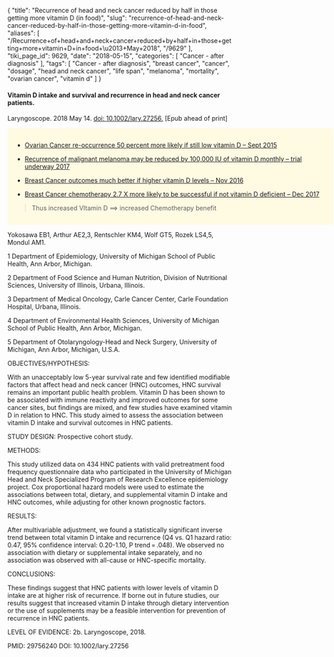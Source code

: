 {
    "title": "Recurrence of head and neck cancer reduced by half in those getting more vitamin D (in food)",
    "slug": "recurrence-of-head-and-neck-cancer-reduced-by-half-in-those-getting-more-vitamin-d-in-food",
    "aliases": [
        "/Recurrence+of+head+and+neck+cancer+reduced+by+half+in+those+getting+more+vitamin+D+in+food+\u2013+May+2018",
        "/9629"
    ],
    "tiki_page_id": 9629,
    "date": "2018-05-15",
    "categories": [
        "Cancer - after diagnosis"
    ],
    "tags": [
        "Cancer - after diagnosis",
        "breast cancer",
        "cancer",
        "dosage",
        "head and neck cancer",
        "life span",
        "melanoma",
        "mortality",
        "ovarian cancer",
        "vitamin d"
    ]
}


#### Vitamin D intake and survival and recurrence in head and neck cancer patients.

Laryngoscope. 2018 May 14. [doi: 10.1002/lary.27256.](https://doi.org/10.1002/lary.27256.) <span>[Epub ahead of print]</span>

<div class="border" style="background-color:#FFFAE2;padding:15px;margin:10px 0;border-radius:5px;width:700px">

* [Ovarian Cancer re-occurrence 50 percent more likely if still low vitamin D – Sept 2015](/posts/ovarian-cancer-re-occurrence-50-percent-more-likely-if-still-low-vitamin-d)

* [Recurrence of malignant melanoma may be reduced by 100,000 IU of vitamin D monthly – trial underway 2017](/posts/recurrence-of-malignant-melanoma-may-be-reduced-by-100000-iu-of-vitamin-d-monthl-l-underway-2017)

* [Breast Cancer outcomes much better if higher vitamin D levels – Nov 2016](/posts/breast-cancer-outcomes-much-better-if-higher-vitamin-d-levels)

* [Breast Cancer chemotherapy 2.7 X more likely to be successful if not vitamin D deficient – Dec 2017](/posts/breast-cancer-chemotherapy-27-x-more-likely-to-be-successful-if-not-vitamin-d-deficient)

> Thus increased VItamin D ==> increased Chemotherapy benefit

</div>

Yokosawa EB1, Arthur AE2,3, Rentschler KM4, Wolf GT5, Rozek LS4,5, Mondul AM1.

1 Department of Epidemiology, University of Michigan School of Public Health, Ann Arbor, Michigan.

2 Department of Food Science and Human Nutrition, Division of Nutritional Sciences, University of Illinois, Urbana, Illinois.

3 Department of Medical Oncology, Carle Cancer Center, Carle Foundation Hospital, Urbana, Illinois.

4 Department of Environmental Health Sciences, University of Michigan School of Public Health, Ann Arbor, Michigan.

5 Department of Otolaryngology-Head and Neck Surgery, University of Michigan, Ann Arbor, Michigan, U.S.A.

OBJECTIVES/HYPOTHESIS:

With an unacceptably low 5-year survival rate and few identified modifiable factors that affect head and neck cancer (HNC) outcomes, HNC survival remains an important public health problem. Vitamin D has been shown to be associated with immune reactivity and improved outcomes for some cancer sites, but findings are mixed, and few studies have examined vitamin D in relation to HNC. This study aimed to assess the association between vitamin D intake and survival outcomes in HNC patients.

STUDY DESIGN: Prospective cohort study.

METHODS:

This study utilized data on 434 HNC patients with valid pretreatment food frequency questionnaire data who participated in the University of Michigan Head and Neck Specialized Program of Research Excellence epidemiology project. Cox proportional hazard models were used to estimate the associations between total, dietary, and supplemental vitamin D intake and HNC outcomes, while adjusting for other known prognostic factors.

RESULTS:

After multivariable adjustment, we found a statistically significant inverse trend between total vitamin D intake and recurrence (Q4 vs. Q1 hazard ratio: 0.47, 95% confidence interval: 0.20-1.10, P trend = .048). We observed no association with dietary or supplemental intake separately, and no association was observed with all-cause or HNC-specific mortality.

CONCLUSIONS:

These findings suggest that HNC patients with lower levels of vitamin D intake are at higher risk of recurrence. If borne out in future studies, our results suggest that increased vitamin D intake through dietary intervention or the use of supplements may be a feasible intervention for prevention of recurrence in HNC patients.

LEVEL OF EVIDENCE: 2b. Laryngoscope, 2018.

PMID: 29756240 DOI: 10.1002/lary.27256